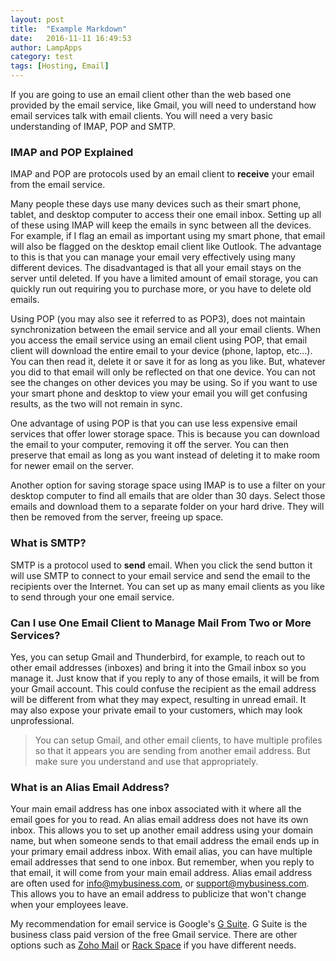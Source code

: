 ```yaml
---
layout: post
title:  "Example Markdown"
date:   2016-11-11 16:49:53
author: LampApps
category: test
tags: [Hosting, Email]
---
```

If you are going to use an email client other than the web based one provided by the email service, like Gmail, you will need to understand how email services talk with email clients. You will need a very basic understanding of IMAP, POP and SMTP.

### IMAP and POP Explained

IMAP and POP are protocols used by an email client to **receive** your email from the email service.

Many people these days use many devices such as their smart phone, tablet, and desktop computer to access their one email inbox. Setting up all of these using IMAP will keep the emails in sync between all the devices. For example, if I flag an email as important using my smart phone, that email will also be flagged on the desktop email client like Outlook. The advantage to this is that you can manage your email very effectively using many different devices. The disadvantaged is that all your email stays on the server until deleted. If you have a limited amount of email storage, you can quickly run out requiring you to purchase more, or you have to delete old emails.

Using POP (you may also see it referred to as POP3), does not maintain synchronization between the email service and all your email clients. When you access the email service using an email client using POP, that email client will download the entire email to your device (phone, laptop, etc...). You can then read it, delete it or save it for as long as you like. But, whatever you did to that email will only be reflected on that one device. You can not see the changes on other devices you may be using. So if you want to use your smart phone and desktop to view your email you will get confusing results, as the two will not remain in sync.

One advantage of using POP is that you can use less expensive email services that offer lower storage space. This is because you can download the email to your computer, removing it off the server. You can then preserve that email as long as you want instead of deleting it to make room for newer email on the server. 

Another option for saving storage space using IMAP is to use a filter on your desktop computer to find all emails that are older than 30 days. Select those emails and download them to a separate folder on your hard drive. They will then be removed from the server, freeing up space.

### What is SMTP?

SMTP is a protocol used to **send** email. When you click the send button it will use SMTP to connect to your email service and send the email to the recipients over the Internet. You can set up as many email clients as you like to send through your one email service.

### Can I use One Email Client to Manage Mail From Two or More Services?

Yes, you can setup Gmail and Thunderbird, for example, to reach out to other email addresses (inboxes) and bring it into the Gmail inbox so you manage it. Just know that if you reply to any of those emails, it will be from your Gmail account. This could confuse the recipient as the email address will be different from what they may expect, resulting in unread email. It may also expose your private email to your customers, which may look unprofessional. 

> You can setup Gmail, and other email clients, to have multiple profiles so that it appears you are sending from another email address. But make sure you understand and use that appropriately.

### What is an Alias Email Address?

Your main email address has one inbox associated with it where all the email goes for you to read. An alias email address does not have its own inbox. This allows you to set up another email address using your domain name, but when someone sends to that email address the email ends up in your primary email address inbox. With email alias, you can have multiple email addresses that send to one inbox. But remember, when you reply to that email, it will come from your main email address. Alias email address are often used for info@mybusiness.com, or support@mybusiness.com. This allows you to have an email address to publicize that won't change when your employees leave.

My recommendation for email service is Google's [G Suite][gsuite]. G Suite is the business class paid version of the free Gmail service. There are other options such as [Zoho Mail][zoho] or [Rack Space][rackspace] if you have different needs.


[gsuite]: https://goo.gl/nCwWpT "Google's GSuite"
[rackspace]: https://www.rackspace.com/en-us/email-hosting "Rack Space EMail Service"
[zoho]: https://www.zoho.com/mail/zohomail-pricing2.html "Zoho Mail Free Email"
[tbird]: https://www.mozilla.org/en-US/thunderbird/ "Thunderbird Email Client"
